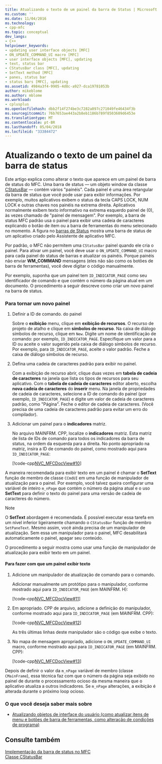 ```yaml
---
title: Atualizando o texto de um painel da barra de Status | Microsoft Docs
ms.custom: ''
ms.date: 11/04/2016
ms.technology:
- cpp-mfc
ms.topic: conceptual
dev_langs:
- C++
helpviewer_keywords:
- updating user interface objects [MFC]
- ON_UPDATE_COMMAND_UI macro [MFC]
- user interface objects [MFC], updating
- text, status bar
- CStatusBar class [MFC], updating
- SetText method [MFC]
- panes, status bar
- status bars [MFC], updating
ms.assetid: 4984a3f4-9905-4d8c-a927-dca19781053b
author: mikeblome
ms.author: mblome
ms.workload:
- cplusplus
ms.openlocfilehash: dbb2f14f274be3c7282a897c271049fe46434f3b
ms.sourcegitcommit: 76b7653ae443a2b8eb1186b789f8503609d6453e
ms.translationtype: MT
ms.contentlocale: pt-BR
ms.lasthandoff: 05/04/2018
ms.locfileid: "33384472"
---
```

# <a name="updating-the-text-of-a-status-bar-pane"></a>Atualizando o texto de um painel da barra de status
Este artigo explica como alterar o texto que aparece em um painel de barra de status do MFC. Uma barra de status — um objeto window da classe [CStatusBar](../mfc/reference/cstatusbar-class.md) — contém vários "painéis". Cada painel é uma área retangular da barra de status que você pode usar para exibir informações. Por exemplo, muitos aplicativos exibem o status da tecla CAPS LOCK, NUM LOCK e outras chaves nos painéis na extrema direita. Aplicativos normalmente exibem texto informativo na extrema esquerdo painel de (0), às vezes chamado de "painel de mensagem". Por exemplo, a barra de status MFC padrão usa o painel para exibir uma cadeia de caracteres explicando o botão de item ou a barra de ferramentas do menu selecionado no momento. A figura no [barras de Status](../mfc/status-bar-implementation-in-mfc.md) mostra uma barra de status de um aplicativo criado pelo Assistente de aplicativo MFC.  
  
 Por padrão, o MFC não permitem uma `CStatusBar` painel quando ele cria o painel. Para ativar um painel, você deve usar o `ON_UPDATE_COMMAND_UI` macro para cada painel do status de barras e atualizar os painéis. Porque painéis não enviar **WM_COMMAND** mensagens (eles não são como os botões de barra de ferramentas), você deve digitar o código manualmente.  
  
 Por exemplo, suponha que um painel tem `ID_INDICATOR_PAGE` como seu identificador de comando e que contém o número da página atual em um documento. O procedimento a seguir descreve como criar um novo painel na barra de status.  
  
### <a name="to-make-a-new-pane"></a>Para tornar um novo painel  
  
1.  Definir a ID de comando. do painel  
  
     Sobre o **exibição** menu, clique em **exibição de recursos**. O recurso de projeto de atalho e clique em **símbolos de recurso**. Na caixa de diálogo símbolos de recurso, clique em `New`. Digite um nome de identificação de comando: por exemplo, `ID_INDICATOR_PAGE`. Especifique um valor para a ID ou aceite o valor sugerido pela caixa de diálogo símbolos de recurso. Por exemplo, para `ID_INDICATOR_PAGE`, aceite o valor padrão. Feche a caixa de diálogo símbolos de recurso.  
  
2.  Defina uma cadeia de caracteres padrão para exibir no painel.  
  
     Com a exibição de recurso abrir, clique duas vezes em **tabela de cadeia de caracteres** na janela que lista os tipos de recursos para seu aplicativo. Com o **tabela de cadeia de caracteres** editor aberto, escolha **nova cadeia de caracteres** do **inserir** menu. Na janela de propriedades de cadeia de caracteres, selecione a ID de comando do painel (por exemplo, `ID_INDICATOR_PAGE`) e digite um valor de cadeia de caracteres padrão, como "Página". Feche o editor de cadeia de caracteres. (Você precisa de uma cadeia de caracteres padrão para evitar um erro do compilador).  
  
3.  Adicionar um painel para o **indicadores** matriz.  
  
     No arquivo MAINFRM. CPP, localize o **indicadores** matriz. Esta matriz de lista de IDs de comando para todos os indicadores da barra de status, na ordem da esquerda para a direita. No ponto apropriado na matriz, insira a ID de comando do painel, como mostrado aqui para `ID_INDICATOR_PAGE`:  
  
     [!code-cpp[NVC_MFCDocView#10](../mfc/codesnippet/cpp/updating-the-text-of-a-status-bar-pane_1.cpp)]  
  
 A maneira recomendada para exibir texto em um painel é chamar o **SetText** função de membro de classe `CCmdUI` em uma função de manipulador de atualização para o painel. Por exemplo, você talvez queira configurar uma variável de inteiro `m_nPage` que contém o número da página atual e o uso **SetText** para definir o texto do painel para uma versão de cadeia de caracteres do número.  
  
> [!NOTE]
>  O **SetText** abordagem é recomendada. É possível executar essa tarefa em um nível inferior ligeiramente chamando o `CStatusBar` função de membro `SetPaneText`. Mesmo assim, você ainda precisa de um manipulador de atualização. Sem essa um manipulador para o painel, MFC desabilitará automaticamente o painel, apagar seu conteúdo.  
  
 O procedimento a seguir mostra como usar uma função de manipulador de atualização para exibir texto em um painel.  
  
#### <a name="to-make-a-pane-display-text"></a>Para fazer com que um painel exibir texto  
  
1.  Adicione um manipulador de atualização de comando para o comando.  
  
     Adicionar manualmente um protótipo para o manipulador, conforme mostrado aqui para `ID_INDICATOR_PAGE` (em MAINFRM. H):  
  
     [!code-cpp[NVC_MFCDocView#11](../mfc/codesnippet/cpp/updating-the-text-of-a-status-bar-pane_2.h)]  
  
2.  Em apropriado. CPP de arquivo, adicione a definição do manipulador, conforme mostrado aqui para `ID_INDICATOR_PAGE` (em MAINFRM. CPP):  
  
     [!code-cpp[NVC_MFCDocView#12](../mfc/codesnippet/cpp/updating-the-text-of-a-status-bar-pane_3.cpp)]  
  
     As três últimas linhas deste manipulador são o código que exibe o texto.  
  
3.  No mapa de mensagem apropriado, adicione o `ON_UPDATE_COMMAND_UI` macro, conforme mostrado aqui para `ID_INDICATOR_PAGE` (em MAINFRM. CPP):  
  
     [!code-cpp[NVC_MFCDocView#13](../mfc/codesnippet/cpp/updating-the-text-of-a-status-bar-pane_4.cpp)]  
  
 Depois de definir o valor da `m_nPage` variável de membro (classe `CMainFrame`), essa técnica faz com que o número da página seja exibido no painel de durante o processamento ocioso da mesma maneira que o aplicativo atualiza a outros indicadores. Se `m_nPage` alterações, a exibição é alterada durante o próximo loop ocioso.  
  
### <a name="what-do-you-want-to-know-more-about"></a>O que você deseja saber mais sobre  
  
-   [Atualizando objetos de interface do usuário (como atualizar itens de menu e botões de barra de ferramentas, como alteração de condições de programa)](../mfc/how-to-update-user-interface-objects.md)  
  
## <a name="see-also"></a>Consulte também  
 [Implementação da barra de status no MFC](../mfc/status-bar-implementation-in-mfc.md)   
 [Classe CStatusBar](../mfc/reference/cstatusbar-class.md)
